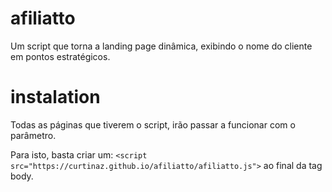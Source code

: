 # afiliatto
 Um script que torna a landing page dinâmica, exibindo o nome do cliente em pontos estratégicos.

# instalation
Todas as páginas que tiverem o script, irão passar a funcionar com o parâmetro.

Para isto, basta criar um: 
```<script src="https://curtinaz.github.io/afiliatto/afiliatto.js">``` 
ao final da tag body.